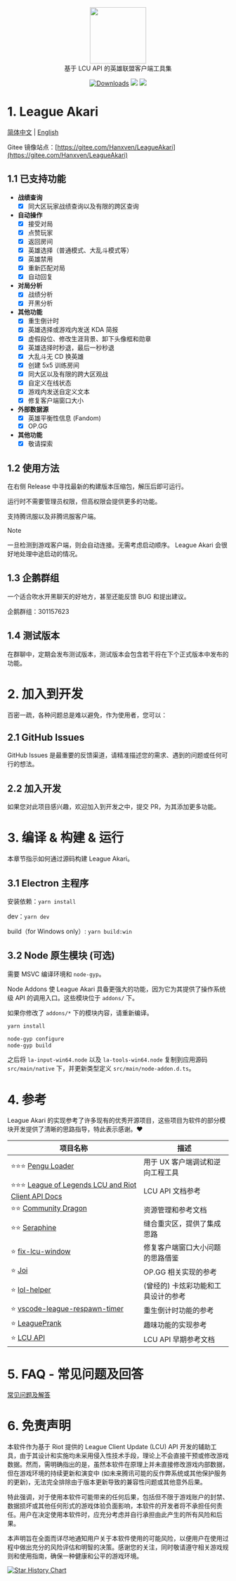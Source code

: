 <div align="center">
  <div>
    <img
    src="https://github.com/Hanxven/LeagueAkari/raw/HEAD/pictures/logo.png"
    width="128"
    height="128"
    />
  </div>
  基于 LCU API 的英雄联盟客户端工具集
</div>

<p align="center">
    <a href="https://github.com/Hanxven/LeagueAkari/releases"><img src="https://img.shields.io/github/release/Hanxven/LeagueAkari.svg?style=flat-square&maxAge=600" alt="Downloads"></a>
    <a href="https://github.com/Hanxven/LeagueAkari/releases">
    <img src="https://img.shields.io/github/downloads/Hanxven/LeagueAkari/total?style=flat&label=Downloads"></a>
    <a href="https://github.com/Hanxven/LeagueAkari/stargazers">
    <img src="https://img.shields.io/github/stars/Hanxven/LeagueAkari?style=flat&label=Stars">
  </a>
</p>

# 1. League Akari

[简体中文](README.md) | [English](README-en.md)

Gitee 镜像站点：[https://gitee.com/Hanxven/LeagueAkari](https://gitee.com/Hanxven/LeagueAkari)

## 1.1 已支持功能

- **战绩查询**
  - [x] 同大区玩家战绩查询以及有限的跨区查询
- **自动操作**
  - [x] 接受对局
  - [x] 点赞玩家
  - [x] 返回房间
  - [x] 英雄选择（普通模式、大乱斗模式等）
  - [x] 英雄禁用
  - [x] 重新匹配对局
  - [x] 自动回复
- **对局分析**
  - [x] 战绩分析
  - [x] 开黑分析
- **其他功能**
  - [x] 重生倒计时
  - [x] 英雄选择或游戏内发送 KDA 简报
  - [x] 虚假段位、修改生涯背景、卸下头像框和勋章
  - [x] 英雄选择时秒退，最后一秒秒退
  - [x] 大乱斗无 CD 换英雄
  - [x] 创建 5x5 训练房间
  - [x] 同大区以及有限的跨大区观战
  - [x] 自定义在线状态
  - [x] 游戏内发送自定义文本
  - [x] 修复客户端窗口大小
- **外部数据源**
  - [x] 英雄平衡性信息 (Fandom)
  - [x] OP.GG
- **其他功能**
  - [x] 敬请探索

## 1.2 使用方法

在右侧 Release 中寻找最新的构建版本压缩包，解压后即可运行。

运行时不需要管理员权限，但高权限会提供更多的功能。

支持腾讯服以及非腾讯服客户端。

> [!NOTE]
> 一旦检测到游戏客户端，则会自动连接。无需考虑启动顺序。
> League Akari 会很好地处理中途启动的情况。

## 1.3 企鹅群组

一个适合吹水开黑聊天的好地方，甚至还能反馈 BUG 和提出建议。

企鹅群组：301157623

## 1.4 测试版本

在群聊中，定期会发布测试版本，测试版本会包含若干将在下个正式版本中发布的功能。

# 2. 加入到开发

百密一疏，各种问题总是难以避免，作为使用者，您可以：

## 2.1 GitHub Issues

GitHub Issues 是最重要的反馈渠道，请精准描述您的需求、遇到的问题或任何可行的想法。

## 2.2 加入开发

如果您对此项目感兴趣，欢迎加入到开发之中，提交 PR，为其添加更多功能。

# 3. 编译 & 构建 & 运行

本章节指示如何通过源码构建 League Akari。

## 3.1 Electron 主程序

安装依赖：`yarn install`

dev：`yarn dev`

build（for Windows only）: `yarn build:win`

## 3.2 Node 原生模块 (可选)

需要 MSVC 编译环境和 `node-gyp`。

Node Addons 使 League Akari 具备更强大的功能，因为它为其提供了操作系统级 API 的调用入口。这些模块位于 `addons/` 下。

如果你修改了 `addons/*` 下的模块内容，请重新编译。

```bash
yarn install
```

```bash
node-gyp configure
node-gyp build
```

之后将 `la-input-win64.node` 以及 `la-tools-win64.node` 复制到应用源码 `src/main/native` 下，并更新类型定义 `src/main/node-addon.d.ts`。

# 4. 参考

League Akari 的实现参考了许多现有的优秀开源项目，这些项目为软件的部分模块开发提供了清晰的思路指导，特此表示感谢。❤️

| 项目名称                                                                                                  | 描述                                |
| --------------------------------------------------------------------------------------------------------- | ----------------------------------- |
| ⭐⭐⭐ [Pengu Loader](https://github.com/PenguLoader/PenguLoader)                                         | 用于 UX 客户端调试和逆向工程工具    |
| ⭐⭐⭐ [League of Legends LCU and Riot Client API Docs](https://github.com/KebsCS/lcu-and-riotclient-api) | LCU API 文档参考                    |
| ⭐⭐ [Community Dragon](https://www.communitydragon.org/documentation/assets)                             | 资源管理和参考文档                  |
| ⭐⭐ [Seraphine](https://github.com/Zzaphkiel/Seraphine)                                                  | 缝合重灾区，提供了集成思路          |
| ⭐ [fix-lcu-window](https://github.com/LeagueTavern/fix-lcu-window)                                       | 修复客户端窗口大小问题的思路借鉴    |
| ⭐ [Joi](https://github.com/watchingfun/Joi)                                                              | OP.GG 相关实现的参考                |
| ⭐ [lol-helper](https://github.com/4379711/lol-helper)                                                    | (曾经的) 卡炫彩功能和工具设计的参考 |
| ⭐ [vscode-league-respawn-timer](https://github.com/Coooookies/vscode-league-respawn-timer)               | 重生倒计时功能的参考                |
| ⭐ [LeaguePrank](https://github.com/LeagueTavern/LeaguePrank)                                             | 趣味功能的实现参考                  |
| ⭐ [LCU API](https://www.mingweisamuel.com/lcu-schema/tool/#/)                                            | LCU API 早期参考文档                |

# 5. FAQ - 常见问题及回答

[常见问题及解答](https://hanxven.github.io/LeagueAkari/faq.html 'FAQ')

# 6. 免责声明

本软件作为基于 Riot 提供的 League Client Update (LCU) API 开发的辅助工具，由于其设计和实施均未采用侵入性技术手段，理论上不会直接干预或修改游戏数据。然而，需明确指出的是，虽然本软件在原理上并未直接修改游戏内部数据，但在游戏环境的持续更新和演变中 (如未来腾讯可能的反作弊系统或其他保护服务的更新)，无法完全排除由于版本更新导致的兼容性问题或其他意外后果。

特此强调，对于使用本软件可能带来的任何后果，包括但不限于游戏账户的封禁、数据损坏或其他任何形式的游戏体验负面影响，本软件的开发者将不承担任何责任。用户在决定使用本软件时，应充分考虑并自行承担由此产生的所有风险和后果。

本声明旨在全面而详尽地通知用户关于本软件使用的可能风险，以便用户在使用过程中做出充分的风险评估和明智的决策。感谢您的关注，同时敬请遵守相关游戏规则和使用指南，确保一种健康和公平的游戏环境。

[![Star History Chart](https://api.star-history.com/svg?repos=Hanxven/LeagueAkari&type=Date)](https://star-history.com/#Hanxven/LeagueAkari&Date)
